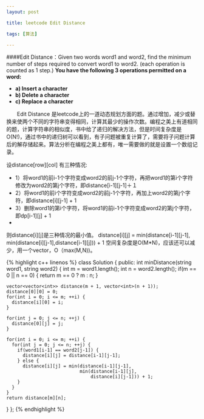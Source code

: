 ```yaml
---
layout: post

title: leetcode Edit Distance 

tags: [算法]

---
```

####Edit Distance：Given two words word1 and word2, find the minimum number of steps required to convert word1 to word2. (each operation is counted as 1 step.)
**You have the following 3 operations permitted on a word:**

* **a) Insert a character**
* **b) Delete a character**
* **c) Replace a character**


&emsp;&emsp;Edit Distance 是leetcode上的一道动态规划方面的题。通过增加，减少或替换来使两个不同的字符串变得相同，计算其最少的操作次数。编程之美上有道相同的题，计算字符串的相似度，书中给了递归的解决方法，但是时间复杂度是O(N!)，通过书中的递归树可以看到，有子问题被重复计算了，需要将子问题计算后的解存储起来。算法分析在编程之美上都有，唯一需要做的就是设置一个数组记录。

设distance[row][col]
有三种情况:

* 1）将word1的前i-1个字符变成word2的前j-1个字符，再把word1的第i个字符修改为word2的第j个字符，即distance[i-1][j-1]＋１
* 2）将word1的前i个字符变成word2的前j-1个字符，再加上word2的第j个字符，即distance[i][j-1] + 1
* 3）删除word1的第i个字符，将word1的前i-1个字符变成word2的第j个字符，即dp[i-1][j] + 1
* 
则distance[i][j]是三种情况的最小值。
distance[i][j] = min(distance[i-1][j-1], min(distance[i][j-1],distance[i-1][j])) + 1
空间复杂度是O(M*N)，应该还可以减少，用一个vector，O（max(M,N))。
 

{% highlight c++ linenos %}
class Solution {
 public:
  int minDistance(string word1, string word2) {
    int m = word1.length();
    int n = word2.length();
    if(m == 0 || n == 0) {
      return m == 0 ? m : n;
    }

    vector<vector<int>> distance(m + 1, vector<int>(n + 1));
    distance[0][0] = 0;
    for(int i = 0; i <= m; ++i) {
      distance[i][0] = i;
    }

    for(int j = 0; j <= n; ++j) {
      distance[0][j] = j;
    }

    for(int i = 0; i <= m; ++i) {
      for(int j = 0; j <= n; ++j) {
        if(word1[i-1] == word2[j-1]) {
          distance[i][j] = distance[i-1][j-1];
        } else {
          distance[i][j] = min(distance[i-1][j-1],
                               min(distance[i-1][j],
                                   distance[i][j-1])) + 1;
        }
      }
    }
    return distance[m][n];
  }
};
{% endhighlight %}